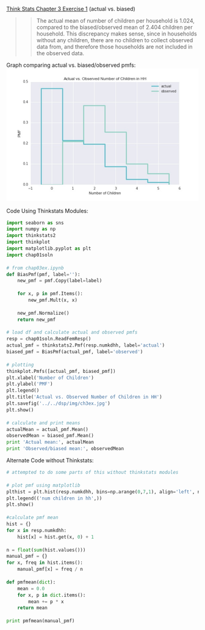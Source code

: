 [Think Stats Chapter 3 Exercise 1](http://greenteapress.com/thinkstats2/html/thinkstats2004.html#toc31) (actual vs. biased)

>> The actual mean of number of children per household is 1.024, compared to the biased/observed mean of 2.404 children per household. This discrepancy makes sense, since in households without any children, there are no children to collect observed data from, and therefore those households are not included in the observed data. 

Graph comparing actual vs. biased/observed pmfs:
<img src="../img/ch3ex.jpg"/>

Code Using Thinkstats Modules: 
```python
import seaborn as sns
import numpy as np
import thinkstats2
import thinkplot
import matplotlib.pyplot as plt 
import chap01soln

# from chap03ex.ipynb
def BiasPmf(pmf, label=''): 
    new_pmf = pmf.Copy(label=label)

    for x, p in pmf.Items():
        new_pmf.Mult(x, x)
        
    new_pmf.Normalize()
    return new_pmf

# load df and calculate actual and observed pmfs
resp = chap01soln.ReadFemResp()
actual_pmf = thinkstats2.Pmf(resp.numkdhh, label='actual')
biased_pmf = BiasPmf(actual_pmf, label='observed')

# plotting
thinkplot.Pmfs([actual_pmf, biased_pmf]) 
plt.xlabel('Number of Children')
plt.ylabel('PMF')
plt.legend()
plt.title('Actual vs. Observed Number of Children in HH')
plt.savefig('../../dsp/img/ch3ex.jpg')
plt.show()

# calculate and print means
actualMean = actual_pmf.Mean() 
observedMean = biased_pmf.Mean()
print 'Actual mean:', actualMean
print 'Observed/biased mean:', observedMean
```

Alternate Code without Thinkstats:
```python
# attempted to do some parts of this without thinkstats modules

# plot pmf using matplotlib
plthist = plt.hist(resp.numkdhh, bins=np.arange(0,7,1), align='left', normed = True) 
plt.legend(('num children in hh',))
plt.show()

#calculate pmf mean 
hist = {}
for x in resp.numkdhh:
    hist[x] = hist.get(x, 0) + 1

n = float(sum(hist.values()))
manual_pmf = {}
for x, freq in hist.items():
    manual_pmf[x] = freq / n 

def pmfmean(dict):
    mean = 0.0
    for x, p in dict.items():
        mean += p * x
    return mean

print pmfmean(manual_pmf)
```